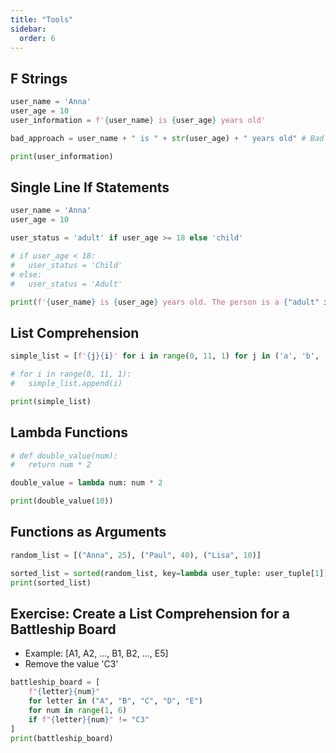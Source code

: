 ```yaml
---
title: "Tools"
sidebar:
  order: 6
---
```


## F Strings

```py
user_name = 'Anna'
user_age = 10
user_information = f'{user_name} is {user_age} years old'

bad_approach = user_name + " is " + str(user_age) + " years old" # Bad approach

print(user_information)
```

## Single Line If Statements

```py
user_name = 'Anna'
user_age = 10

user_status = 'adult' if user_age >= 18 else 'child'

# if user_age < 18:
#   user_status = 'Child'
# else:
#   user_status = 'Adult'

print(f'{user_name} is {user_age} years old. The person is a {"adult" if user_age >= 18 else "child"}.')
```

## List Comprehension

```py
simple_list = [f'{j}{i}' for i in range(0, 11, 1) for j in ('a', 'b', 'c') if j == 'a']

# for i in range(0, 11, 1):
#   simple_list.append(i)

print(simple_list)
```

## Lambda Functions

```py
# def double_value(num):
#   return num * 2

double_value = lambda num: num * 2

print(double_value(10))
```

## Functions as Arguments

```py
random_list = [("Anna", 25), ("Paul", 40), ("Lisa", 10)]

sorted_list = sorted(random_list, key=lambda user_tuple: user_tuple[1])
print(sorted_list)
```

## Exercise: Create a List Comprehension for a Battleship Board

- Example: [A1, A2, ..., B1, B2, ..., E5]
- Remove the value 'C3'

```py
battleship_board = [
    f"{letter}{num}"
    for letter in ("A", "B", "C", "D", "E")
    for num in range(1, 6)
    if f"{letter}{num}" != "C3"
]
print(battleship_board)
```
